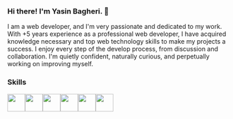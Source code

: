 ### Hi there! I'm Yasin Bagheri. 👋
I am a web developer, and I'm very passionate and dedicated to my work.
With +5 years experience as a professional web developer, I have acquired knowledge necessary and top web technology skills to make my projects a success.
I enjoy every step of the develop process, from discussion and collaboration. I'm quietly confident, naturally curious, and perpetually working on improving myself.

### Skills
<div style="display: flex">
<img src="https://s31.picofile.com/file/8470085418/react.png" width="40">
<img src="https://s31.picofile.com/file/8470085384/nextjs.png" width="40">
<img src="https://s31.picofile.com/file/8470085368/JavaScript.png" width="40">
<img src="https://s30.picofile.com/file/8470085426/sass.png" width="40">
<img src="https://s30.picofile.com/file/8470085450/Typescript.png" width="40">
<img src="https://s31.picofile.com/file/8470085434/tailwind.png" width="40">
</div>
<!--
**yasin-bagheri/yasin-bagheri** is a ✨ _special_ ✨ repository because its `README.md` (this file) appears on your GitHub profile.

Here are some ideas to get you started:

- 🔭 I’m currently working on ...
- 🌱 I’m currently learning ...
- 👯 I’m looking to collaborate on ...
- 🤔 I’m looking for help with ...
- 💬 Ask me about ...
- 📫 How to reach me: ...
- 😄 Pronouns: ...
- ⚡ Fun fact: ...
-->
